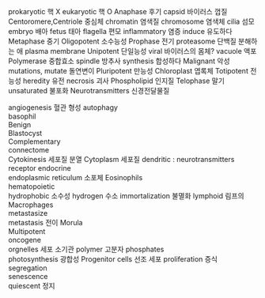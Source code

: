 prokaryotic 핵 X
eukaryotic 핵 O
Anaphase  후기
capsid  바이러스 껍질
Centoromere,Centriole  중심체
chromatin 염색질
chromosome  염색체
cilia  섬모
embryo  배아
fetus  태아
flagella  편모
inflammatory  염증
induce  유도하다
Metaphase  중기
Oligopotent  소수능성
Prophase  전기
proteasome  단백질 분해하는 애
plasma membrane
Unipotent  단일능성
viral 바이러스의 몸체?
vacuole  액포
Polymerase  중합효소
spindle  방추사
synthesis  합성하다
Malignant  악성
mutations, mutate  돌연변이
Pluripotent  만능성
Chloroplast  엽록체
Totipotent  전능성
heredity 유전
necrosis  괴사
Phospholipid  인지질
Telophase 말기
unsaturated  불포화
Neurotransmitters  신경전달물질







angiogenesis 혈관 형성
autophagy  
basophil  
Benign  
Blastocyst  
Complementary  
connectome  
Cytokinesis  세포질 분열
Cytoplasm  세포질
dendritic : neurotransmitters receptor
endocrine  
endoplasmic reticulum  소포체
Eosinophils  
hematopoietic  
hydrophobic 소수성
hydrogen 수소
immortalization 불멸화
lymphoid 림프의
Macrophages  
metastasize  
metastasis 전이
Morula  
Multipotent  
oncogene  
orgnelles 세포 소기관
polymer 고분자
phosphates  
photosynthesis 광합성
Progenitor cells  선조 세포
proliferation 증식
segregation  
senescence  
quiescent 정지
